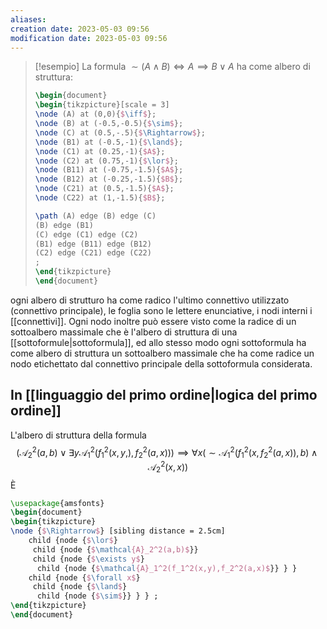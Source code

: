 ```yaml
---
aliases: 
creation date: 2023-05-03 09:56
modification date: 2023-05-03 09:56
---
```


>[!esempio]
>La formula $\sim (A \land B) \iff A \implies B \lor A$ ha come albero di struttura:
>
>```tikz
>\begin{document}
>\begin{tikzpicture}[scale = 3]
> \node (A) at (0,0){$\iff$};
> \node (B) at (-0.5,-0.5){$\sim$};
> \node (C) at (0.5,-.5){$\Rightarrow$};
> \node (B1) at (-0.5,-1){$\land$};
> \node (C1) at (0.25,-1){$A$};
> \node (C2) at (0.75,-1){$\lor$};
> \node (B11) at (-0.75,-1.5){$A$};
> \node (B12) at (-0.25,-1.5){$B$};
> \node (C21) at (0.5,-1.5){$A$};
> \node (C22) at (1,-1.5){$B$};
>
>\path (A) edge (B) edge (C)
> (B) edge (B1)
> (C) edge (C1) edge (C2)
> (B1) edge (B11) edge (B12)
> (C2) edge (C21) edge (C22)
> ;
>\end{tikzpicture}
>\end{document}
>```

ogni albero di strutturo ha come radico l'ultimo connettivo utilizzato (connettivo principale), le foglia sono le lettere enunciative, i nodi interni i [[connettivi]].
Ogni nodo inoltre può essere visto come la radice di un sottoalbero massimale che è l'albero di struttura di una [[sottoformule|sottoformula]], ed allo stesso modo ogni sottoformula ha come albero di struttura un sottoalbero massimale che ha come radice un nodo etichettato dal connettivo principale della sottoformula considerata.


## In [[linguaggio del primo ordine|logica del primo ordine]]

L'albero di struttura della formula
$$ (\mathcal{A}_{2}^2(a,b)\lor \exists y \mathcal{A}_{1}^2(f_{1}^2(x,y,),f_{2}^2(a,x))) \implies \forall x(\sim \mathcal{A}_{1}^2(f_{1}^2(x,f_{2}^2(a,x)),b)\land \mathcal{A}_{2}^2(x,x)) $$
È
```tikz
\usepackage{amsfonts}
\begin{document}
\begin{tikzpicture}
\node {$\Rightarrow$} [sibling distance = 2.5cm]
	child {node {$\lor$}
	 child {node {$\mathcal{A}_2^2(a,b)$}}
	 child {node {$\exists y$}
	  child {node {$\mathcal{A}_1^2(f_1^2(x,y),f_2^2(a,x)$}} } }
	child {node {$\forall x$}
	 child {node {$\land$}
	  child {node {$\sim$}} } } ;
\end{tikzpicture}
\end{document}
```
